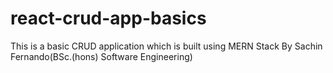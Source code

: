 # react-crud-app-basics
This is a basic CRUD application which is built using MERN Stack 
By Sachin Fernando(BSc.(hons) Software Engineering)
